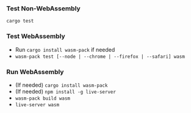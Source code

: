 
### Test Non-WebAssembly

`cargo test`

### Test WebAssembly

- Run `cargo install wasm-pack` if needed
- `wasm-pack test [--node | --chrome | --firefox | --safari] wasm`

### Run WebAssembly

- (If needed) `cargo install wasm-pack`
- (If needed) `npm install -g live-server`
- `wasm-pack build wasm`
- `live-server wasm`
